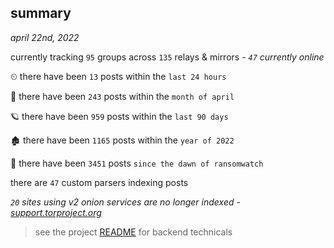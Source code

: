
## summary
_april 22nd, 2022_

currently tracking `95` groups across `135` relays & mirrors - _`47` currently online_

⏲ there have been `13` posts within the `last 24 hours`

🦈 there have been `243` posts within the `month of april`

🪐 there have been `959` posts within the `last 90 days`

🏚 there have been `1165` posts within the `year of 2022`

🦕 there have been `3451` posts `since the dawn of ransomwatch`

there are `47` custom parsers indexing posts

_`20` sites using v2 onion services are no longer indexed - [support.torproject.org](https://support.torproject.org/onionservices/v2-deprecation/)_

> see the project [README](https://github.com/thetanz/ransomwatch#ransomwatch--) for backend technicals
